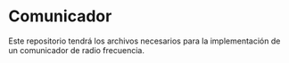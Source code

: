 # Comunicador
Este repositorio tendrá los archivos necesarios para la implementación de un comunicador de radio frecuencia.
